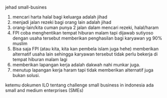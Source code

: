 jehad small-busines
1. mencari harta halal bagi keluarga adalah jihad
2. menjadi jalan rezeki bagi orang lain adalah jihad
3. orang-lain/kita cuman punya 2 jalan dalam mencari rezeki, halal/haram
4. FPI coba menghentikan tempat hiburan malam tapi dijawab sutiyoso dengan usaha tersebut memberikan penghasilan bagi karyawan yg 90% muslim
5. Bisa saja FPI (atau kita, kita kan pembela islam juga hehe) memberikan alternatif usaha lain sehingga karyawan tersebut tidak perlu bekerja di tempat hiburan malam lagi
6. memberikan lapangan kerja adalah dakwah nahi munkar juga. 
7. menutup lapangan kerja haram tapi tidak memberikan alternatif juga bukan solusi.


ketemu dokumen ILO tentang challenge small business in indonesia
ada small and medium enterprises (SMEs)